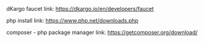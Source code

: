 dKargo faucet link: https://dkargo.io/en/developers/faucet

php install link: https://www.php.net/downloads.php

composer - php package manager link: https://getcomposer.org/download/
